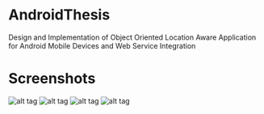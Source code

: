 AndroidThesis
=============

Design and Implementation of Object Oriented Location Aware Application for Android Mobile Devices and Web Service Integration

Screenshots
=============

![alt tag](https://raw.github.com/emrahday/AndroidThesis/master/screenshot1.png) 
![alt tag](https://raw.github.com/emrahday/AndroidThesis/master/screenshot2.png) 
![alt tag](https://raw.github.com/emrahday/AndroidThesis/master/screenshot3.png) 
![alt tag](https://raw.github.com/emrahday/AndroidThesis/master/screenshot4.png) 
